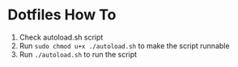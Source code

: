 # Dotfiles How To

1. Check autoload.sh script
2. Run `sudo chmod u+x ./autoload.sh` to make the script runnable
3. Run `./autoload.sh` to run the script
